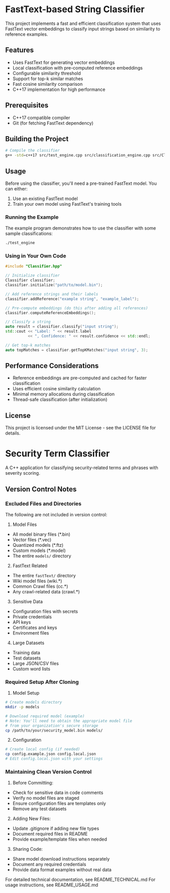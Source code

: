 # FastText-based String Classifier

This project implements a fast and efficient classification system that uses FastText vector embeddings to classify input strings based on similarity to reference examples.

## Features

- Uses FastText for generating vector embeddings
- Local classification with pre-computed reference embeddings
- Configurable similarity threshold
- Support for top-k similar matches
- Fast cosine similarity comparison
- C++17 implementation for high performance

## Prerequisites

- C++17 compatible compiler
- Git (for fetching FastText dependency)

## Building the Project

```bash
# Compile the classifier
g++ -std=c++17 src/test_engine.cpp src/classification_engine.cpp src/Classifier.cpp src/TextProcessor.cpp -o test_engine
```

## Usage

Before using the classifier, you'll need a pre-trained FastText model. You can either:
1. Use an existing FastText model
2. Train your own model using FastText's training tools

### Running the Example

The example program demonstrates how to use the classifier with some sample classifications:

```bash
./test_engine
```

### Using in Your Own Code

```cpp
#include "Classifier.hpp"

// Initialize classifier
Classifier classifier;
classifier.initialize("path/to/model.bin");

// Add reference strings and their labels
classifier.addReference("example string", "example_label");

// Pre-compute embeddings (do this after adding all references)
classifier.computeReferenceEmbeddings();

// Classify a string
auto result = classifier.classify("input string");
std::cout << "Label: " << result.label 
          << ", Confidence: " << result.confidence << std::endl;

// Get top-k matches
auto topMatches = classifier.getTopKMatches("input string", 3);
```

## Performance Considerations

- Reference embeddings are pre-computed and cached for faster classification
- Uses efficient cosine similarity calculation
- Minimal memory allocations during classification
- Thread-safe classification (after initialization)

## License

This project is licensed under the MIT License - see the LICENSE file for details.

# Security Term Classifier

A C++ application for classifying security-related terms and phrases with severity scoring.

## Version Control Notes

### Excluded Files and Directories
The following are not included in version control:

1. Model Files
- All model binary files (*.bin)
- Vector files (*.vec)
- Quantized models (*.ftz)
- Custom models (*.model)
- The entire `models/` directory

2. FastText Related
- The entire `fastText/` directory
- Wiki model files (wiki.*)
- Common Crawl files (cc.*)
- Any crawl-related data (crawl.*)

3. Sensitive Data
- Configuration files with secrets
- Private credentials
- API keys
- Certificates and keys
- Environment files

4. Large Datasets
- Training data
- Test datasets
- Large JSON/CSV files
- Custom word lists

### Required Setup After Cloning

1. Model Setup
```bash
# Create models directory
mkdir -p models

# Download required model (example)
# Note: You'll need to obtain the appropriate model file
# from your organization's secure storage
cp /path/to/your/security_model.bin models/
```

2. Configuration
```bash
# Create local config (if needed)
cp config.example.json config.local.json
# Edit config.local.json with your settings
```

### Maintaining Clean Version Control

1. Before Committing:
- Check for sensitive data in code comments
- Verify no model files are staged
- Ensure configuration files are templates only
- Remove any test datasets

2. Adding New Files:
- Update .gitignore if adding new file types
- Document required files in README
- Provide example/template files when needed

3. Sharing Code:
- Share model download instructions separately
- Document any required credentials
- Provide data format examples without real data

For detailed technical documentation, see README_TECHNICAL.md
For usage instructions, see README_USAGE.md 